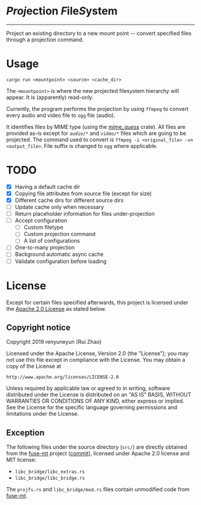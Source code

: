 # ***Proj***ection ***F***ile***S***ystem
- - - - - - -

Project an existing directory to a new mount point -- convert specified files through a projection command.

# Usage

```
cargo run <mountpoint> <source> <cache_dir>
```

The `<mountpoint>` is where the new projected filesystem hierarchy will appear. It is (apparently) read-only.

Currently, the program performs the projection by using `ffmpeg` to convert every audio and video file to `ogg` file (audio).

It identifies files by MIME type (using the [mime_guess]() crate). All files are provided as-is except for `audio/*` and `video/*` files which are going to be projected. The command used to convert is `ffmpeg -i <original_file> -vn <output_file>`. File suffix is changed to `ogg` where applicable.

# TODO

* [x] Having a default cache dir
* [x] Copying file attributes from source file (except for size)
* [x] Different cache dirs for different source dirs
* [ ] Update cache only when necessary
* [ ] Return placeholder information for files under-projection
* [ ] Accept configuration
    * [ ] Custom filetype
    * [ ] Custom projection command
    * [ ] A list of configurations
* [ ] One-to-many projection
* [ ] Background automatic async cache
* [ ] Validate configuration before loading

# License

Except for certain files specified afterwards, this project is licensed under the [Apache 2.0 License](http://www.apache.org/licenses/LICENSE-2.0) as stated below.

## Copyright notice

Copyright 2019 renyuneyun (Rui Zhao)

Licensed under the Apache License, Version 2.0 (the "License");
you may not use this file except in compliance with the License.
You may obtain a copy of the License at

    http://www.apache.org/licenses/LICENSE-2.0

Unless required by applicable law or agreed to in writing, software
distributed under the License is distributed on an "AS IS" BASIS,
WITHOUT WARRANTIES OR CONDITIONS OF ANY KIND, either express or implied.
See the License for the specific language governing permissions and
limitations under the License.

## Exception

The following files under the source directory (`src/`) are directly obtained from the [fuse-mt](https://github.com/wfraser/fuse-mt) project ([commit](https://github.com/wfraser/fuse-mt/tree/97e115667682b4a7e54c1831360b8c572c667db3/example/src)), licensed under Apache 2.0 license and MIT license:

* `libc_bridge/libc_extras.rs`
* `libc_bridge/libc_bridge.rs`

The `projfs.rs` and `libc_bridge/mod.rs` files contain unmodified code from [fuse-mt](https://github.com/wfraser/fuse-mt/blob/97e115667682b4a7e54c1831360b8c572c667db3/example/src/passthrough.rs).

